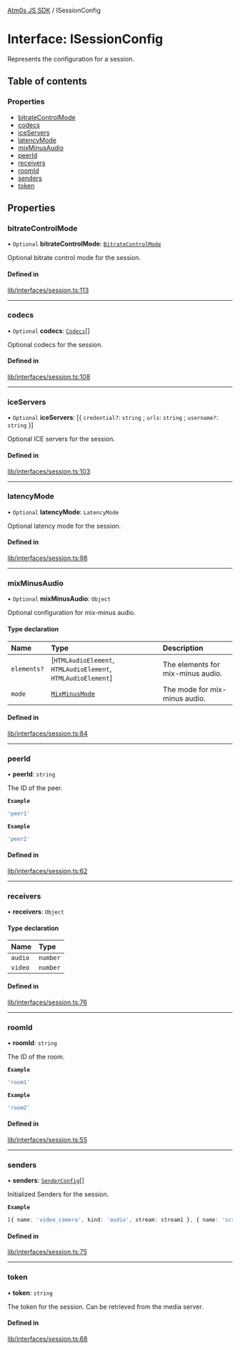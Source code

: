 [Atm0s JS SDK](../README.md) / ISessionConfig

# Interface: ISessionConfig

Represents the configuration for a session.

## Table of contents

### Properties

- [bitrateControlMode](ISessionConfig.md#bitratecontrolmode)
- [codecs](ISessionConfig.md#codecs)
- [iceServers](ISessionConfig.md#iceservers)
- [latencyMode](ISessionConfig.md#latencymode)
- [mixMinusAudio](ISessionConfig.md#mixminusaudio)
- [peerId](ISessionConfig.md#peerid)
- [receivers](ISessionConfig.md#receivers)
- [roomId](ISessionConfig.md#roomid)
- [senders](ISessionConfig.md#senders)
- [token](ISessionConfig.md#token)

## Properties

### bitrateControlMode

• `Optional` **bitrateControlMode**: [`BitrateControlMode`](../enums/BitrateControlMode.md)

Optional bitrate control mode for the session.

#### Defined in

[lib/interfaces/session.ts:113](https://github.com/8xFF/media-sdk-js/blob/d289714/src/lib/interfaces/session.ts#L113)

___

### codecs

• `Optional` **codecs**: [`Codecs`](../enums/Codecs.md)[]

Optional codecs for the session.

#### Defined in

[lib/interfaces/session.ts:108](https://github.com/8xFF/media-sdk-js/blob/d289714/src/lib/interfaces/session.ts#L108)

___

### iceServers

• `Optional` **iceServers**: [{ `credential?`: `string` ; `urls`: `string` ; `username?`: `string`  }]

Optional ICE servers for the session.

#### Defined in

[lib/interfaces/session.ts:103](https://github.com/8xFF/media-sdk-js/blob/d289714/src/lib/interfaces/session.ts#L103)

___

### latencyMode

• `Optional` **latencyMode**: `LatencyMode`

Optional latency mode for the session.

#### Defined in

[lib/interfaces/session.ts:98](https://github.com/8xFF/media-sdk-js/blob/d289714/src/lib/interfaces/session.ts#L98)

___

### mixMinusAudio

• `Optional` **mixMinusAudio**: `Object`

Optional configuration for mix-minus audio.

#### Type declaration

| Name | Type | Description |
| :------ | :------ | :------ |
| `elements?` | [`HTMLAudioElement`, `HTMLAudioElement`, `HTMLAudioElement`] | The elements for mix-minus audio. |
| `mode` | [`MixMinusMode`](../enums/MixMinusMode.md) | The mode for mix-minus audio. |

#### Defined in

[lib/interfaces/session.ts:84](https://github.com/8xFF/media-sdk-js/blob/d289714/src/lib/interfaces/session.ts#L84)

___

### peerId

• **peerId**: `string`

The ID of the peer.

**`Example`**

```ts
'peer1'
```

**`Example`**

```ts
'peer2'
```

#### Defined in

[lib/interfaces/session.ts:62](https://github.com/8xFF/media-sdk-js/blob/d289714/src/lib/interfaces/session.ts#L62)

___

### receivers

• **receivers**: `Object`

#### Type declaration

| Name | Type |
| :------ | :------ |
| `audio` | `number` |
| `video` | `number` |

#### Defined in

[lib/interfaces/session.ts:76](https://github.com/8xFF/media-sdk-js/blob/d289714/src/lib/interfaces/session.ts#L76)

___

### roomId

• **roomId**: `string`

The ID of the room.

**`Example`**

```ts
'room1'
```

**`Example`**

```ts
'room2'
```

#### Defined in

[lib/interfaces/session.ts:55](https://github.com/8xFF/media-sdk-js/blob/d289714/src/lib/interfaces/session.ts#L55)

___

### senders

• **senders**: [`SenderConfig`](../README.md#senderconfig)[]

Initialized Senders for the session.

**`Example`**

```ts
[{ name: 'video_camera', kind: 'audio', stream: stream1 }, { name: 'screen', kind: 'video', stream: stream2, screen: true }}]
```

#### Defined in

[lib/interfaces/session.ts:75](https://github.com/8xFF/media-sdk-js/blob/d289714/src/lib/interfaces/session.ts#L75)

___

### token

• **token**: `string`

The token for the session.
Can be retrieved from the media server.

#### Defined in

[lib/interfaces/session.ts:68](https://github.com/8xFF/media-sdk-js/blob/d289714/src/lib/interfaces/session.ts#L68)

